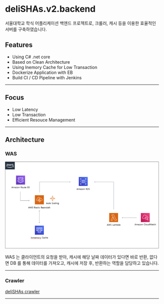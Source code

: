 # deliSHAs.v2.backend

서울대학교 학식 어플리케이션 백엔드 프로젝트로, 크롤러, 캐시 등을 이용한 효율적인 서버를 구축하였습니다.

## Features
* Using C# .net core
* Based on Clean Architecture
* Using Inemory Cache for Low Transaction
* Dockerize Application with EB
* Build CI / CD Pipeline with Jenkins

***

## Focus

- Low Latency
- Low Transaction
- Efficient Resouce Management
  
***

## Architecture

### WAS

![image](./images/aws_infra.png)

WAS 는 클라이언트의 요청을 받아, 캐시에 해당 날짜 데이터가 있다면 바로 반환, 없다면 DB 를 통해 데이터를 가져오고, 캐시에 저장 후, 반환하는 역할을 담당하고 있습니다.

***

### Crawler
[deliSHAs crawler](https://github.com/BaekGeunYoung/deliSHAs_crawler)

***
